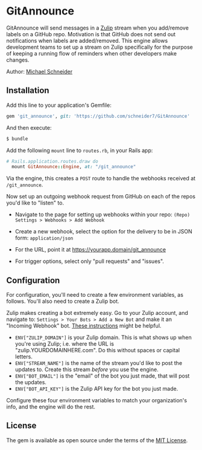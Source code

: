 # GitAnnounce
GitAnnounce will send messages in a [Zulip](https://zulipchat.com/) stream when you add/remove labels on a GitHub repo. 
Motivation is that GitHub does not send out notifications when labels are added/removed.
This engine allows development teams to set up a stream on Zulip specifically for the purpose of keeping a running flow of reminders when other developers make changes.

Author: [Michael Schneider](https://michaelschneider.me)

## Installation
Add this line to your application's Gemfile:

```ruby
gem 'git_announce', git: 'https://github.com/schneider7/GitAnnounce'
```

And then execute:
```bash
$ bundle
```

Add the following `mount` line to `routes.rb`, in your Rails app:

```ruby
# Rails.application.routes.draw do
  mount GitAnnounce::Engine, at: "/git_announce"
```

Via the engine, this creates a `POST` route to handle the webhooks received at `/git_announce`.

Now set up an outgoing webhook request from GitHub on each of the repos you'd like to "listen" to.

  - Navigate to the page for setting up webhooks within your repo: `(Repo) Settings > Webhooks > Add Webhook` 

  - Create a new webhook, select the option for the delivery to be in JSON form: `application/json`
  
  - For the URL, point it at https://yourapp.domain/git_announce
  
  - For trigger options, select only "pull requests" and "issues". 

## Configuration

For configuration, you'll need to create a few environment variables, as follows. You'll also need to create a Zulip bot.

Zulip makes creating a bot extremely easy. Go to your Zulip account, and navigate to: `Settings > Your Bots > Add a New Bot` and make it an "Incoming Webhook" bot. [These instructions](https://zulipchat.com/api/api-keys) might be helpful.

 - `ENV["ZULIP_DOMAIN"]` is your Zulip domain. This is what shows up when you're using Zulip; i.e. where the URL is "zulip.YOURDOMAINHERE.com". Do this without spaces or capital letters.
 - `ENV["STREAM_NAME"]` is the name of the stream you'd like to post the updates to. Create this stream *before* you use the engine.
 - `ENV["BOT_EMAIL"]` is the "email" of the bot you just made, that will post the updates.
 - `ENV["BOT_API_KEY"]` is the Zulip API key for the bot you just made.

Configure these four environment variables to match your organization's info, and the engine will do the rest.

## License
The gem is available as open source under the terms of the [MIT License](https://opensource.org/licenses/MIT).
